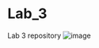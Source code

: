 # Lab_3
Lab 3 repository
![image](https://github.com/user-attachments/assets/e0472bb7-c85a-44b3-9dd8-92cc17385408)


